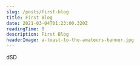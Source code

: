 ```yaml
---
slug: /posts/first-blog
title: First Blog
date: 2021-03-04T01:23:00.320Z
readingTime: 0
description: First Blog
headerImage: a-toast-to-the-amateurs-banner.jpg
---
```

dSD